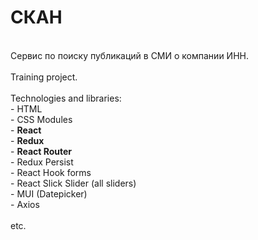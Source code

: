 # СКАН
<br>
Сервис по поиску публикаций в СМИ о компании ИНН.<br>
<br>
Training project.<br>
<br>
Technologies and libraries:<br>
- HTML<br>
- CSS Modules<br>
- <b>React</b><br>
- <b>Redux</b><br>
- <b>React Router</b><br>
- Redux Persist<br>
- React Hook forms<br>
- React Slick Slider (all sliders)<br>
- MUI (Datepicker)<br>
- Axios<br>
<br>
etc.<br>
<br>
